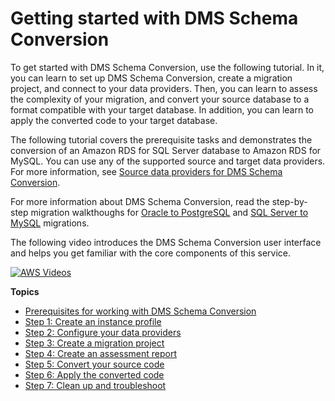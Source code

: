 # Getting started with DMS Schema Conversion<a name="getting-started"></a>

To get started with DMS Schema Conversion, use the following tutorial\. In it, you can learn to set up DMS Schema Conversion, create a migration project, and connect to your data providers\. Then, you can learn to assess the complexity of your migration, and convert your source database to a format compatible with your target database\. In addition, you can learn to apply the converted code to your target database\.

The following tutorial covers the prerequisite tasks and demonstrates the conversion of an Amazon RDS for SQL Server database to Amazon RDS for MySQL\. You can use any of the supported source and target data providers\. For more information, see [Source data providers for DMS Schema Conversion](CHAP_Introduction.Sources.md#CHAP_Introduction.Sources.SchemaConversion)\.

For more information about DMS Schema Conversion, read the step\-by\-step migration walkthoughs for [Oracle to PostgreSQL](https://docs.aws.amazon.com/dms/latest/sbs/schema-conversion-oracle-postgresql.html) and [SQL Server to MySQL](https://docs.aws.amazon.com/dms/latest/sbs/schema-conversion-sql-server-mysql.html) migrations\.

The following video introduces the DMS Schema Conversion user interface and helps you get familiar with the core components of this service\.

[![AWS Videos](http://img.youtube.com/vi/https://www.youtube.com/embed/ki3r92Cfqwk/0.jpg)](http://www.youtube.com/watch?v=https://www.youtube.com/embed/ki3r92Cfqwk)

**Topics**
+ [Prerequisites for working with DMS Schema Conversion](set-up.md)
+ [Step 1: Create an instance profile](getting-started-instance.md)
+ [Step 2: Configure your data providers](getting-started-data-providers.md)
+ [Step 3: Create a migration project](getting-started-project.md)
+ [Step 4: Create an assessment report](getting-started-assessment.md)
+ [Step 5: Convert your source code](getting-started-convert.md)
+ [Step 6: Apply the converted code](getting-started-apply.md)
+ [Step 7: Clean up and troubleshoot](getting-started-clean-up.md)